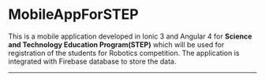 # MobileAppForSTEP
This is a mobile application developed in Ionic 3 and Angular 4 for <strong>Science and Technology Education Program(STEP)</strong> which will be used for registration of the students for Robotics competition. The application is integrated with Firebase database to store the data.
<hr>
